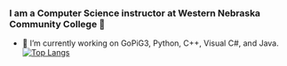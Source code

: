 ### I am a Computer Science instructor at Western Nebraska Community College 👋
- 🔭 I’m currently working on GoPiG3, Python, C++, Visual C#, and Java.
[![Top Langs](https://github-readme-stats.vercel.app/api/top-langs/?username=itinstructor&layout=compact)](https://github.com/anuraghazra/github-readme-stats)

<!--
**itinstructor/itinstructor** is a ✨ _special_ ✨ repository because its `README.md` (this file) appears on your GitHub profile.

Here are some ideas to get you started:


- 🌱 I’m currently learning all of the above.
- 👯 I’m looking to collaborate on ...
- 🤔 I’m looking for help with ...
- 💬 Ask me about ...
- 📫 How to reach me: ...
- 😄 Pronouns: ...
- ⚡ Fun fact: ...

-->
